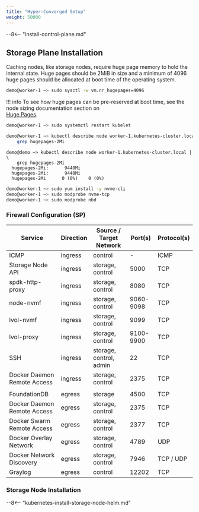 ```yaml
---
title: "Hyper-Converged Setup"
weight: 50000
---
```


<!-- include: install control plane documentation -->
--8<-- "install-control-plane.md"

## Storage Plane Installation

Caching nodes, like storage nodes, require huge page memory to hold the internal state. Huge pages should be 2MiB in
size and a minimum of 4096 huge pages should be allocated at boot time of the operating system.

```bash
demo@worker-1 ~> sudo sysctl -w vm.nr_hugepages=4096
```

!!! info
    To see how huge pages can be pre-reserved at boot time, see the node sizing documentation section on  
    [Huge Pages](../../deployment-planning/node-sizing.md#huge-pages).


```bash
demo@worker-1 ~> sudo systemctl restart kubelet
```

```bash
demo@worker-1 ~> kubectl describe node worker-1.kubernetes-cluster.local | \
    grep hugepages-2Mi
```

```plain
demo@demo ~> kubectl describe node worker-1.kubernetes-cluster.local | \
    grep hugepages-2Mi
  hugepages-2Mi:      9440Mi
  hugepages-2Mi:      9440Mi
  hugepages-2Mi      0 (0%)    0 (0%)
```

```bash
demo@worker-1 ~> sudo yum install -y nvme-cli
demo@worker-1 ~> sudo modprobe nvme-tcp
demo@worker-1 ~> sudo modprobe nbd
```

### Firewall Configuration (SP)

| Service                     | Direction | Source / Target Network | Port(s)   | Protocol(s) |
|-----------------------------|-----------|-------------------------|-----------|-------------|
| ICMP                        | ingress   | control                 | -         | ICMP        |
| Storage Node API            | ingress   | storage, control        | 5000      | TCP         |
| spdk-http-proxy             | ingress   | storage, control        | 8080      | TCP         |
| node-nvmf                   | ingress   | storage, control        | 9060-9098 | TCP         |
| lvol-nvmf                   | ingress   | storage, control        | 9099      | TCP         |
| lvol-proxy                  | ingress   | storage, control        | 9100-9900 | TCP         |
| SSH                         | ingress   | storage, control, admin | 22        | TCP         |
| Docker Daemon Remote Access | ingress   | storage, control        | 2375      | TCP         |
|                             |           |                         |           |             |
| FoundationDB                | egress    | storage                 | 4500      | TCP         |
| Docker Daemon Remote Access | egress    | storage, control        | 2375      | TCP         |
| Docker Swarm Remote Access  | egress    | storage, control        | 2377      | TCP         |
| Docker Overlay Network      | egress    | storage, control        | 4789      | UDP         |
| Docker Network Discovery    | egress    | storage, control        | 7946      | TCP / UDP   |
| Graylog                     | egress    | control                 | 12202     | TCP         |

### Storage Node Installation

--8<-- "kubernetes-install-storage-node-helm.md"

